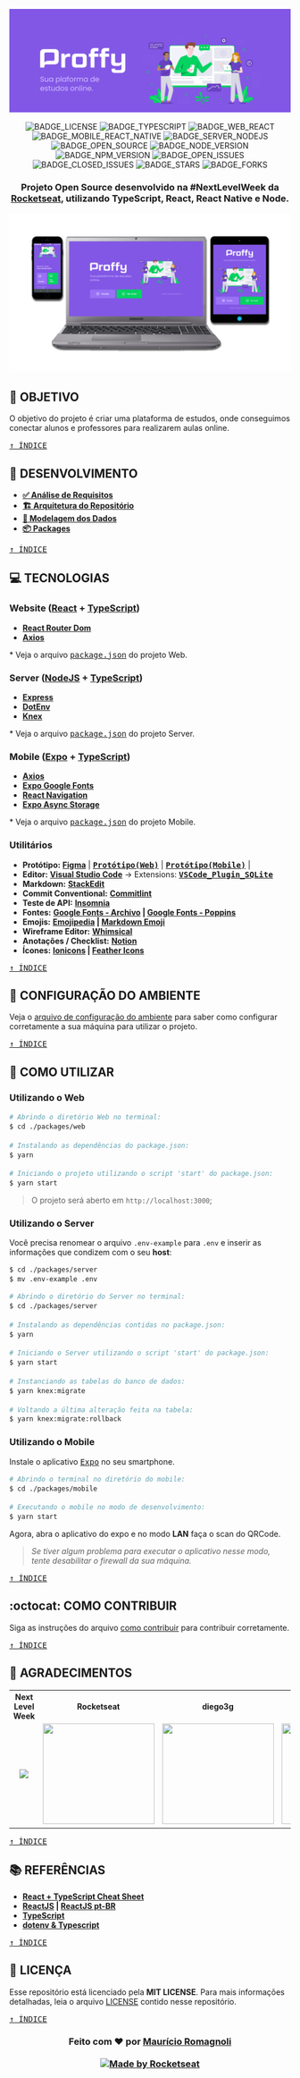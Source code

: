 <div align=center>

![BANNER](./layouts/banner/export/banner.png)

![BADGE_LICENSE] ![BADGE_TYPESCRIPT] ![BADGE_WEB_REACT] ![BADGE_MOBILE_REACT_NATIVE] ![BADGE_SERVER_NODEJS] ![BADGE_OPEN_SOURCE] ![BADGE_NODE_VERSION] ![BADGE_NPM_VERSION] ![BADGE_OPEN_ISSUES] ![BADGE_CLOSED_ISSUES] ![BADGE_STARS] ![BADGE_FORKS]

<h3>

Projeto Open Source desenvolvido na #NextLevelWeek da [Rocketseat], utilizando **TypeScript**, **React**, **React Native** e **Node**. 

<!-- ### 🌐 <kbd>http://website.com</kbd> <br> 📥 <kbd>http://download.com</kbd>  -->

</h3>

![PRINTS](./layouts/banner/export/print.png)

</div>

## **:rocket: OBJETIVO**

O objetivo do projeto é criar uma plataforma de estudos, onde conseguimos conectar alunos e professores para realizarem aulas online.

<!-- ...CASOS DE USO -->

<kbd>[&uarr; ÍNDICE](#índice)</kbd>

<!-- ## **:movie_camera: PREVIEW**

<div align=center>

![.GIF]()

</div>

<kbd>[&uarr; ÍNDICE](#índice)</kbd>
 -->

## **:memo: DESENVOLVIMENTO**

  - **[✅ Análise de Requisitos](./docs/notes/requisitos.md)**
  - **[🏗️ Arquitetura do Repositório](./docs/notes/arquitetura-repo.md)**
  - **[💾 Modelagem dos Dados](./docs/notes/database-model.md)**
  - **[📦 Packages](./docs/notes/packages.md)**

<kbd>[&uarr; ÍNDICE](#índice)</kbd>


## **:computer: TECNOLOGIAS**

### **Website ([React] + [TypeScript])**

- **[React Router Dom](https://github.com/ReactTraining/react-router/tree/master/packages/react-router-dom)**
- **[Axios]**

\* Veja o arquivo <kbd>[package.json](./packages/web/package.json)</kbd> do projeto Web.

### **Server ([NodeJS] + [TypeScript])**

- **[Express]**
- **[DotEnv]**
- **[Knex]**

\* Veja o arquivo <kbd>[package.json](./packages/server/package.json)</kbd> do projeto Server.

### **Mobile ([Expo] + [TypeScript])**

- **[Axios]**
- **[Expo Google Fonts](https://github.com/expo/google-fonts)**
- **[React Navigation](https://reactnavigation.org/)**
- **[Expo Async Storage](https://docs.expo.io/versions/latest/sdk/async-storage/)**

\* Veja o arquivo <kbd>[package.json](./packages/mobile/package.json)</kbd> do projeto Mobile.

### **Utilitários**

- **Protótipo:** **[Figma](https://www.figma.com/)** | **<kbd>[Protótipo(Web)](https://www.figma.com/file/GHGS126t7WYjnPZdRKChJF/?viewer=1&node-id=)</kbd>** | **<kbd>[Protótipo(Mobile)](https://www.figma.com/file/e33KvgUpFdunXxJjHnK7CG/?viewer=1&node-id=)</kbd>** |
- **Editor:** **[Visual Studio Code](https://code.visualstudio.com/)** &rarr; Extensions: **<kbd>[VSCode_Plugin_SQLite]</kbd>**
- **Markdown:** **[StackEdit](https://stackedit.io/)**
- **Commit Conventional:** **[Commitlint]**
- **Teste de API:** **[Insomnia](https://insomnia.rest/)**
- **Fontes:** **[Google Fonts - Archivo](https://fonts.google.com/specimen/Archivo?query=archivo) | [Google Fonts - Poppins](https://fonts.google.com/specimen/Poppins?query=Poppins)**
- **Emojis:** **[Emojipedia](https://emojipedia.org/) | [Markdown Emoji](https://gist.github.com/rxaviers/7360908)**
- **Wireframe Editor:** **[Whimsical](https://whimsical.com/)**
- **Anotações / Checklist:** **[Notion](https://www.notion.so/)**
- **Ícones:** **[Ionicons](https://ionicons.com/) | [Feather Icons](https://feathericons.com/)**

<kbd>[&uarr; ÍNDICE](#índice)</kbd>


## **:wrench: CONFIGURAÇÃO DO AMBIENTE**

Veja o [arquivo de configuração do ambiente](./docs/notes/config-ambiente.md) para saber como configurar corretamente a sua máquina para utilizar o projeto.

<kbd>[&uarr; ÍNDICE](#índice)</kbd>


## **:wine_glass: COMO UTILIZAR**

### **Utilizando o Web**

```sh
# Abrindo o diretório Web no terminal:
$ cd ./packages/web

# Instalando as dependências do package.json:
$ yarn

# Iniciando o projeto utilizando o script 'start' do package.json:
$ yarn start
``` 

> O projeto será aberto em `http://localhost:3000`;

### **Utilizando o Server**

Você precisa renomear o arquivo `.env-example` para `.env` e inserir as informações que condizem com o seu **host**:

```sh
$ cd ./packages/server
$ mv .env-example .env
```

```sh
# Abrindo o diretório do Server no terminal:
$ cd ./packages/server

# Instalando as dependências contidas no package.json:
$ yarn

# Iniciando o Server utilizando o script 'start' do package.json:
$ yarn start

# Instanciando as tabelas do banco de dados:
$ yarn knex:migrate

# Voltando a última alteração feita na tabela:
$ yarn knex:migrate:rollback
```

### **Utilizando o Mobile**

Instale o aplicativo <kbd>[Expo](https://play.google.com/store/apps/details?id=host.exp.exponent&hl=en)</kbd> no seu smartphone.

```sh
# Abrindo o terminal no diretório do mobile:
$ cd ./packages/mobile

# Executando o mobile no modo de desenvolvimento:
$ yarn start
```

Agora, abra o aplicativo do expo e no modo **LAN** faça o scan do QRCode.

> *Se tiver algum problema para executar o aplicativo nesse modo, tente desabilitar o firewall da sua máquina.*

<kbd>[&uarr; ÍNDICE](#índice)</kbd>


## **:octocat: COMO CONTRIBUIR**
  
Siga as instruções do arquivo [como contribuir](./docs/notes/como-contribuir.md) para contribuir corretamente.

<kbd>[&uarr; ÍNDICE](#índice)</kbd>


## **:star2: AGRADECIMENTOS**

<div align=center>

<table style="width:100%">
  <tr align=center>
    <th><strong>Next Level Week</strong></th>
    <th><strong>Rocketseat</strong></th>
    <th><strong>diego3g</strong></th>
    <th><strong>maykbrito</strong></th>
  </tr>
  <tr align=center>
    <td>
      <a href="https://nextlevelweek.com/">
        <img width="200" src="https://user-images.githubusercontent.com/38081852/89586607-714d6880-d816-11ea-9d9a-607db54674ab.png">
      </a>
    </td>
    <td>
      <a href="https://rocketseat.com.br/">
        <img width="200" height="180" src="https://user-images.githubusercontent.com/38081852/83981650-1e2e6680-a8f6-11ea-9f42-6df8fe809e4b.png">
      </a>
    </td>
    <td>
      <a href="https://github.com/diego3g">
        <img width="200" height="180" src="https://user-images.githubusercontent.com/38081852/83981712-b7f61380-a8f6-11ea-9099-bd3677e97e39.jpg">
      </a>
    </td>
    <td>
      <a href="https://github.com/maykbrito">
        <img width="200" height="180" src="https://user-images.githubusercontent.com/38081852/83981753-1de29b00-a8f7-11ea-93cf-23d2ff65fa5c.png">
      </a>
    </td>
  </tr>
</table>

</div>

<kbd>[&uarr; ÍNDICE](#índice)</kbd>


## **:books: REFERÊNCIAS**

- **[React + TypeScript Cheat Sheet](https://github.com/typescript-cheatsheets/react-typescript-cheatsheet)**
- **[ReactJS](https://reactjs.org/docs/getting-started.html) | [ReactJS pt-BR](https://pt-br.reactjs.org/docs/getting-started.html)**
- **[TypeScript](https://www.typescriptlang.org/docs/home.html)**
- **[dotenv & Typescript](https://blog.morizyun.com/javascript/library-typescript-dotenv-environment-variable.html)**

<kbd>[&uarr; ÍNDICE](#índice)</kbd>


## **:page_with_curl: LICENÇA**

Esse repositório está licenciado pela **MIT LICENSE**. Para mais informações detalhadas, leia o arquivo [LICENSE](./LICENSE) contido nesse repositório. 

<kbd>[&uarr; ÍNDICE](#índice)</kbd>


<h3 align="center">
Feito com ❤️ por <a href="https://www.linkedin.com/in/mauricioromagnoli/">Maurício Romagnoli</a>
<br><br>
<a href="https://www.alura.com.br/">
  <img alt="Made by Rocketseat" src="https://img.shields.io/badge/made%20by-Rocketseat-%237519C1">
</a>
</h3>

<!-- Links -->

[Rocketseat]: https://rocketseat.com.br/
[React]: https://reactjs.org/
[TypeScript]: https://www.typescriptlang.org/
[NodeJS]: https://nodejs.org/en/
[Yarn]: https://yarnpkg.com/
[ReactNative]: https://reactnative.dev/
[Expo]: https://expo.io/
[Express]: https://expressjs.com/
[DotEnv]: https://github.com/motdotla/dotenv
[Knex]: http://knexjs.org/
[Commitlint]: https://github.com/conventional-changelog/commitlint
[VSCode_Plugin_SQLite]: https://marketplace.visualstudio.com/items?itemName=alexcvzz.vscode-sqlite
[asdf]: https://github.com/asdf-vm/asdf
[Axios]: https://github.com/axios/axios

<!-- Badges -->

[BADGE_LICENSE]: https://img.shields.io/github/license/x0n4d0/proffy
[BADGE_TYPESCRIPT]: https://badges.frapsoft.com/typescript/code/typescript.png?v=101
[BADGE_WEB_REACT]: https://img.shields.io/badge/web-react-blue
[BADGE_MOBILE_REACT_NATIVE]: https://img.shields.io/badge/mobile-react%20native-blueviolet
[BADGE_SERVER_NODEJS]: https://img.shields.io/badge/server-nodejs-important
[BADGE_OPEN_SOURCE]: https://badges.frapsoft.com/os/v1/open-source.png?v=103
[BADGE_NODE_VERSION]: https://img.shields.io/badge/node-12.18.0-green
[BADGE_NPM_VERSION]: https://img.shields.io/badge/npm-6.14.4-red
[BADGE_OPEN_ISSUES]: https://img.shields.io/github/issues/x0n4d0/proffy?color=green
[BADGE_CLOSED_ISSUES]: https://img.shields.io/github/issues-closed/x0n4d0/proffy?color=red
[BADGE_STARS]: https://img.shields.io/github/stars/x0n4d0/proffy?style=social
[BADGE_FORKS]: https://img.shields.io/github/forks/x0n4d0/proffy?style=social
